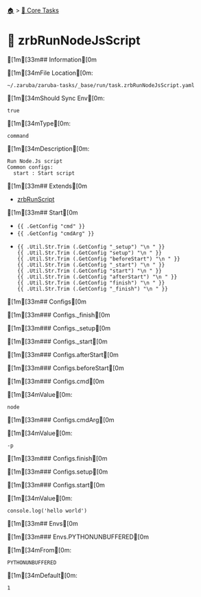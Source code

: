 <!--startTocHeader-->
[🏠](../README.md) > [🥝 Core Tasks](README.md)
# 🐸 zrbRunNodeJsScript
<!--endTocHeader-->

[1m[33m## Information[0m

[1m[34mFile Location[0m:

    ~/.zaruba/zaruba-tasks/_base/run/task.zrbRunNodeJsScript.yaml

[1m[34mShould Sync Env[0m:

    true

[1m[34mType[0m:

    command

[1m[34mDescription[0m:

    Run Node.Js script
    Common configs:
      start : Start script



[1m[33m## Extends[0m

* [zrbRunScript](zrb-run-script.md)


[1m[33m## Start[0m

* `{{ .GetConfig "cmd" }}`
* `{{ .GetConfig "cmdArg" }}`
*
    ```
    {{ .Util.Str.Trim (.GetConfig "_setup") "\n " }}
    {{ .Util.Str.Trim (.GetConfig "setup") "\n " }}
    {{ .Util.Str.Trim (.GetConfig "beforeStart") "\n " }}
    {{ .Util.Str.Trim (.GetConfig "_start") "\n " }}
    {{ .Util.Str.Trim (.GetConfig "start") "\n " }}
    {{ .Util.Str.Trim (.GetConfig "afterStart") "\n " }}
    {{ .Util.Str.Trim (.GetConfig "finish") "\n " }}
    {{ .Util.Str.Trim (.GetConfig "_finish") "\n " }}

    ```


[1m[33m## Configs[0m


[1m[33m### Configs._finish[0m


[1m[33m### Configs._setup[0m


[1m[33m### Configs._start[0m


[1m[33m### Configs.afterStart[0m


[1m[33m### Configs.beforeStart[0m


[1m[33m### Configs.cmd[0m

[1m[34mValue[0m:

    node


[1m[33m### Configs.cmdArg[0m

[1m[34mValue[0m:

    -p


[1m[33m### Configs.finish[0m


[1m[33m### Configs.setup[0m


[1m[33m### Configs.start[0m

[1m[34mValue[0m:

    console.log('hello world')


[1m[33m## Envs[0m


[1m[33m### Envs.PYTHONUNBUFFERED[0m

[1m[34mFrom[0m:

    PYTHONUNBUFFERED

[1m[34mDefault[0m:

    1